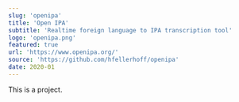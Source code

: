 ```yaml
---
slug: 'openipa'
title: 'Open IPA'
subtitle: 'Realtime foreign language to IPA transcription tool'
logo: 'openipa.png'
featured: true
url: 'https://www.openipa.org/'
source: 'https://github.com/hfellerhoff/openipa'
date: 2020-01
---
```


This is a project.
